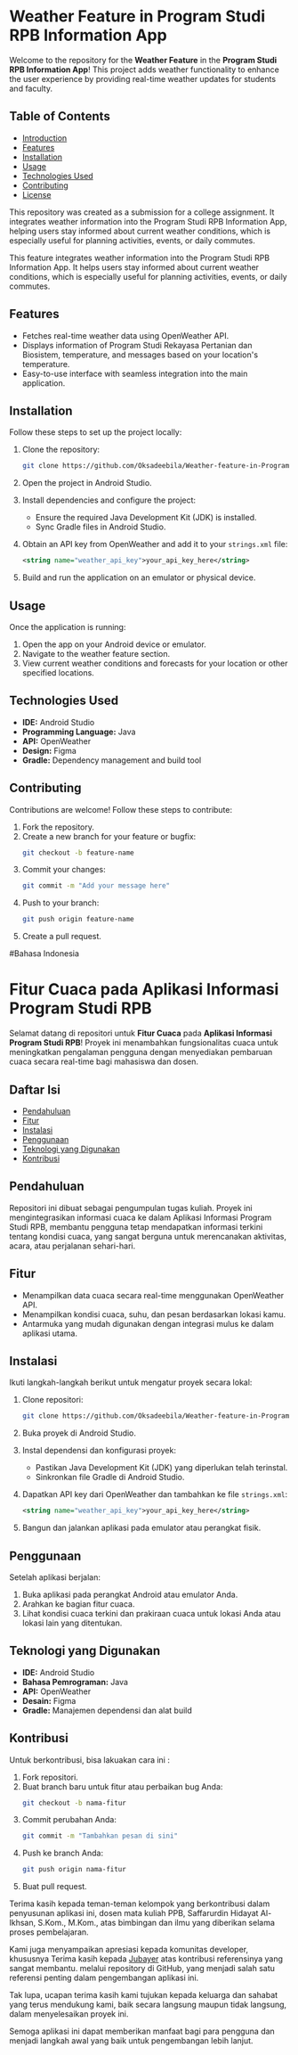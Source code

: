 # Weather Feature in Program Studi RPB Information App

Welcome to the repository for the **Weather Feature** in the **Program Studi RPB Information App**! This project adds weather functionality to enhance the user experience by providing real-time weather updates for students and faculty.

## Table of Contents

- [Introduction](#introduction)
- [Features](#features)
- [Installation](#installation)
- [Usage](#usage)
- [Technologies Used](#technologies-used)
- [Contributing](#contributing)
- [License](#license)

This repository was created as a submission for a college assignment. It integrates weather information into the Program Studi RPB Information App, helping users stay informed about current weather conditions, which is especially useful for planning activities, events, or daily commutes.

This feature integrates weather information into the Program Studi RPB Information App. It helps users stay informed about current weather conditions, which is especially useful for planning activities, events, or daily commutes.

## Features

- Fetches real-time weather data using OpenWeather API.
- Displays information of Program Studi Rekayasa Pertanian dan Biosistem, temperature, and messages based on your location's temperature.
- Easy-to-use interface with seamless integration into the main application.

## Installation

Follow these steps to set up the project locally:

1. Clone the repository:
   ```bash
   git clone https://github.com/Oksadeebila/Weather-feature-in-Program-Studi-RPB-Information-App.git
   ```

2. Open the project in Android Studio.

3. Install dependencies and configure the project:
   - Ensure the required Java Development Kit (JDK) is installed.
   - Sync Gradle files in Android Studio.

4. Obtain an API key from OpenWeather and add it to your `strings.xml` file:
   ```xml
   <string name="weather_api_key">your_api_key_here</string>
   ```

5. Build and run the application on an emulator or physical device.

## Usage

Once the application is running:

1. Open the app on your Android device or emulator.
2. Navigate to the weather feature section.
3. View current weather conditions and forecasts for your location or other specified locations.

## Technologies Used

- **IDE:** Android Studio
- **Programming Language:** Java
- **API:** OpenWeather
- **Design:** Figma
- **Gradle:** Dependency management and build tool

## Contributing

Contributions are welcome! Follow these steps to contribute:

1. Fork the repository.
2. Create a new branch for your feature or bugfix:
   ```bash
   git checkout -b feature-name
   ```
3. Commit your changes:
   ```bash
   git commit -m "Add your message here"
   ```
4. Push to your branch:
   ```bash
   git push origin feature-name
   ```
5. Create a pull request.

#Bahasa Indonesia 

# Fitur Cuaca pada Aplikasi Informasi Program Studi RPB


Selamat datang di repositori untuk **Fitur Cuaca** pada **Aplikasi Informasi Program Studi RPB**! Proyek ini menambahkan fungsionalitas cuaca untuk meningkatkan pengalaman pengguna dengan menyediakan pembaruan cuaca secara real-time bagi mahasiswa dan dosen.

## Daftar Isi

- [Pendahuluan](#pendahuluan)
- [Fitur](#fitur)
- [Instalasi](#instalasi)
- [Penggunaan](#penggunaan)
- [Teknologi yang Digunakan](#teknologi-yang-digunakan)
- [Kontribusi](#kontribusi)

## Pendahuluan

Repositori ini dibuat sebagai pengumpulan tugas kuliah. Proyek ini mengintegrasikan informasi cuaca ke dalam Aplikasi Informasi Program Studi RPB, membantu pengguna tetap mendapatkan informasi terkini tentang kondisi cuaca, yang sangat berguna untuk merencanakan aktivitas, acara, atau perjalanan sehari-hari.

## Fitur

- Menampilkan data cuaca secara real-time menggunakan OpenWeather API.
- Menampilkan kondisi cuaca, suhu, dan pesan berdasarkan lokasi kamu.
- Antarmuka yang mudah digunakan dengan integrasi mulus ke dalam aplikasi utama.

## Instalasi

Ikuti langkah-langkah berikut untuk mengatur proyek secara lokal:

1. Clone repositori:
   ```bash
   git clone https://github.com/Oksadeebila/Weather-feature-in-Program-Studi-RPB-Information-App.git
   ```

2. Buka proyek di Android Studio.

3. Instal dependensi dan konfigurasi proyek:
   - Pastikan Java Development Kit (JDK) yang diperlukan telah terinstal.
   - Sinkronkan file Gradle di Android Studio.

4. Dapatkan API key dari OpenWeather dan tambahkan ke file `strings.xml`:
   ```xml
   <string name="weather_api_key">your_api_key_here</string>
   ```

5. Bangun dan jalankan aplikasi pada emulator atau perangkat fisik.

## Penggunaan

Setelah aplikasi berjalan:

1. Buka aplikasi pada perangkat Android atau emulator Anda.
2. Arahkan ke bagian fitur cuaca.
3. Lihat kondisi cuaca terkini dan prakiraan cuaca untuk lokasi Anda atau lokasi lain yang ditentukan.

## Teknologi yang Digunakan

- **IDE:** Android Studio
- **Bahasa Pemrograman:** Java
- **API:** OpenWeather
- **Desain:** Figma
- **Gradle:** Manajemen dependensi dan alat build

## Kontribusi

Untuk berkontribusi, bisa lakuakan cara ini : 

1. Fork repositori.
2. Buat branch baru untuk fitur atau perbaikan bug Anda:
   ```bash
   git checkout -b nama-fitur
   ```
3. Commit perubahan Anda:
   ```bash
   git commit -m "Tambahkan pesan di sini"
   ```
4. Push ke branch Anda:
   ```bash
   git push origin nama-fitur
   ```
5. Buat pull request.

Terima kasih kepada teman-teman kelompok yang berkontribusi dalam penyusunan aplikasi ini, dosen mata kuliah PPB, Saffarurdin Hidayat Al-Ikhsan, S.Kom., M.Kom., atas bimbingan dan ilmu yang diberikan selama proses pembelajaran.

Kami juga menyampaikan apresiasi kepada komunitas developer, khususnya Terima kasih kepada [Jubayer](https://github.com/dev-jubayer) atas kontribusi referensinya yang sangat membantu. melalui repository di GitHub, yang menjadi salah satu referensi penting dalam pengembangan aplikasi ini.

Tak lupa, ucapan terima kasih kami tujukan kepada keluarga dan sahabat yang terus mendukung kami, baik secara langsung maupun tidak langsung, dalam menyelesaikan proyek ini.

Semoga aplikasi ini dapat memberikan manfaat bagi para pengguna dan menjadi langkah awal yang baik untuk pengembangan lebih lanjut.

